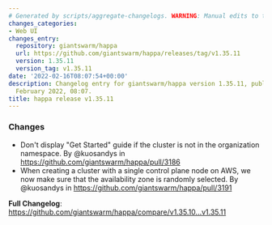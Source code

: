 ```yaml
---
# Generated by scripts/aggregate-changelogs. WARNING: Manual edits to this files will be overwritten.
changes_categories:
- Web UI
changes_entry:
  repository: giantswarm/happa
  url: https://github.com/giantswarm/happa/releases/tag/v1.35.11
  version: 1.35.11
  version_tag: v1.35.11
date: '2022-02-16T08:07:54+00:00'
description: Changelog entry for giantswarm/happa version 1.35.11, published on 16
  February 2022, 08:07.
title: happa release v1.35.11
---
```


### Changes

* Don't display "Get Started" guide if the cluster is not in the organization namespace. By @kuosandys in https://github.com/giantswarm/happa/pull/3186
* When creating a cluster with a single control plane node on AWS, we now make sure that the availability zone is randomly selected. By @kuosandys in https://github.com/giantswarm/happa/pull/3191

**Full Changelog**: https://github.com/giantswarm/happa/compare/v1.35.10...v1.35.11
